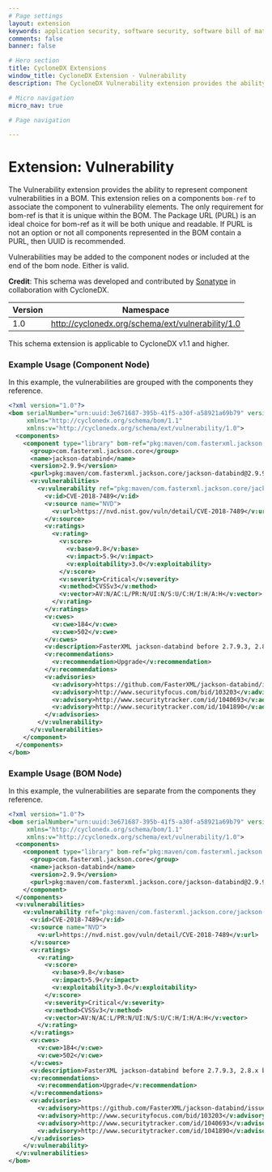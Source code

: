 ```yaml
---
# Page settings
layout: extension
keywords: application security, software security, software bill of material, SBOM, BOM, open source, supply chain, specification, spdx, license, package url, purl, cpe
comments: false
banner: false

# Hero section
title: CycloneDX Extensions
window_title: CycloneDX Extension - Vulnerability
description: The CycloneDX Vulnerability extension provides the ability to represent component vulnerabilities in a BOM.

# Micro navigation
micro_nav: true

# Page navigation

---
```


# Extension: Vulnerability

The Vulnerability extension provides the ability to represent component vulnerabilities in a BOM.
This extension relies on a components `bom-ref` to associate the component to vulnerability elements. The only 
requirement for bom-ref is that it is unique within the BOM. The Package URL (PURL) is an ideal choice for 
bom-ref as it will be both unique and readable. If PURL is not an option or not all components represented in 
the BOM contain a PURL, then UUID is recommended.

Vulnerabilities may be added to the component nodes or included at the end of the bom node. Either is valid.

**Credit**: This schema was developed and contributed by [Sonatype](https://www.sonatype.com) in collaboration with CycloneDX.

| Version | Namespace |
| ------- | --------- |
| 1.0 | http://cyclonedx.org/schema/ext/vulnerability/1.0 |

<div class="callout callout--info">
This schema extension is applicable to CycloneDX v1.1 and higher.
</div>

### Example Usage (Component Node)

In this example, the vulnerabilities are grouped with the components they reference.

```xml
<?xml version="1.0"?>
<bom serialNumber="urn:uuid:3e671687-395b-41f5-a30f-a58921a69b79" version="1"
     xmlns="http://cyclonedx.org/schema/bom/1.1"
     xmlns:v="http://cyclonedx.org/schema/ext/vulnerability/1.0">
  <components>
    <component type="library" bom-ref="pkg:maven/com.fasterxml.jackson.core/jackson-databind@2.9.9">
      <group>com.fasterxml.jackson.core</group>
      <name>jackson-databind</name>
      <version>2.9.9</version>
      <purl>pkg:maven/com.fasterxml.jackson.core/jackson-databind@2.9.9</purl>
      <v:vulnerabilities>
        <v:vulnerability ref="pkg:maven/com.fasterxml.jackson.core/jackson-databind@2.9.9">
          <v:id>CVE-2018-7489</v:id>
          <v:source name="NVD">
            <v:url>https://nvd.nist.gov/vuln/detail/CVE-2018-7489</v:url>
          </v:source>
          <v:ratings>
            <v:rating>
              <v:score>
                <v:base>9.8</v:base>
                <v:impact>5.9</v:impact>
                <v:exploitability>3.0</v:exploitability>
              </v:score>
              <v:severity>Critical</v:severity>
              <v:method>CVSSv3</v:method>
              <v:vector>AV:N/AC:L/PR:N/UI:N/S:U/C:H/I:H/A:H</v:vector>
            </v:rating>
          </v:ratings>
          <v:cwes>
            <v:cwe>184</v:cwe>
            <v:cwe>502</v:cwe>
          </v:cwes>
          <v:description>FasterXML jackson-databind before 2.7.9.3, 2.8.x before 2.8.11.1 and 2.9.x before 2.9.5 allows unauthenticated remote code execution because of an incomplete fix for the CVE-2017-7525 deserialization flaw. This is exploitable by sending maliciously crafted JSON input to the readValue method of the ObjectMapper, bypassing a blacklist that is ineffective if the c3p0 libraries are available in the classpath.</v:description>
          <v:recommendations>
            <v:recommendation>Upgrade</v:recommendation>
          </v:recommendations>
          <v:advisories>
            <v:advisory>https://github.com/FasterXML/jackson-databind/issues/1931</v:advisory>
            <v:advisory>http://www.securityfocus.com/bid/103203</v:advisory>
            <v:advisory>http://www.securitytracker.com/id/1040693</v:advisory>
            <v:advisory>http://www.securitytracker.com/id/1041890</v:advisory>
          </v:advisories>
        </v:vulnerability>
      </v:vulnerabilities>
    </component>
  </components>
</bom>
```

### Example Usage (BOM Node)

In this example, the vulnerabilities are separate from the components they reference.

```xml
<?xml version="1.0"?>
<bom serialNumber="urn:uuid:3e671687-395b-41f5-a30f-a58921a69b79" version="1"
     xmlns="http://cyclonedx.org/schema/bom/1.1"
     xmlns:v="http://cyclonedx.org/schema/ext/vulnerability/1.0">
  <components>
    <component type="library" bom-ref="pkg:maven/com.fasterxml.jackson.core/jackson-databind@2.9.9">
      <group>com.fasterxml.jackson.core</group>
      <name>jackson-databind</name>
      <version>2.9.9</version>
      <purl>pkg:maven/com.fasterxml.jackson.core/jackson-databind@2.9.9</purl>
    </component>
  </components>
  <v:vulnerabilities>
    <v:vulnerability ref="pkg:maven/com.fasterxml.jackson.core/jackson-databind@2.9.9">
      <v:id>CVE-2018-7489</v:id>
      <v:source name="NVD">
        <v:url>https://nvd.nist.gov/vuln/detail/CVE-2018-7489</v:url>
      </v:source>
      <v:ratings>
        <v:rating>
          <v:score>
            <v:base>9.8</v:base>
            <v:impact>5.9</v:impact>
            <v:exploitability>3.0</v:exploitability>
          </v:score>
          <v:severity>Critical</v:severity>
          <v:method>CVSSv3</v:method>
          <v:vector>AV:N/AC:L/PR:N/UI:N/S:U/C:H/I:H/A:H</v:vector>
        </v:rating>
      </v:ratings>
      <v:cwes>
        <v:cwe>184</v:cwe>
        <v:cwe>502</v:cwe>
      </v:cwes>
      <v:description>FasterXML jackson-databind before 2.7.9.3, 2.8.x before 2.8.11.1 and 2.9.x before 2.9.5 allows unauthenticated remote code execution because of an incomplete fix for the CVE-2017-7525 deserialization flaw. This is exploitable by sending maliciously crafted JSON input to the readValue method of the ObjectMapper, bypassing a blacklist that is ineffective if the c3p0 libraries are available in the classpath.</v:description>
      <v:recommendations>
        <v:recommendation>Upgrade</v:recommendation>
      </v:recommendations>
      <v:advisories>
        <v:advisory>https://github.com/FasterXML/jackson-databind/issues/1931</v:advisory>
        <v:advisory>http://www.securityfocus.com/bid/103203</v:advisory>
        <v:advisory>http://www.securitytracker.com/id/1040693</v:advisory>
        <v:advisory>http://www.securitytracker.com/id/1041890</v:advisory>
      </v:advisories>
    </v:vulnerability>
  </v:vulnerabilities>
</bom>
```
